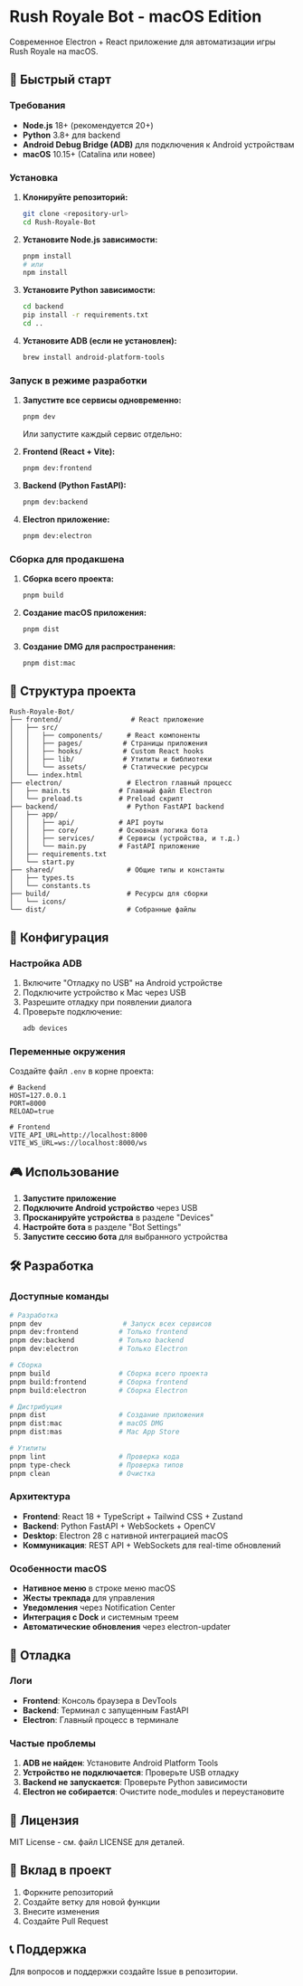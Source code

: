 # Rush Royale Bot - macOS Edition

Современное Electron + React приложение для автоматизации игры Rush Royale на macOS.

## 🚀 Быстрый старт

### Требования

- **Node.js** 18+ (рекомендуется 20+)
- **Python** 3.8+ для backend
- **Android Debug Bridge (ADB)** для подключения к Android устройствам
- **macOS** 10.15+ (Catalina или новее)

### Установка

1. **Клонируйте репозиторий:**
   ```bash
   git clone <repository-url>
   cd Rush-Royale-Bot
   ```

2. **Установите Node.js зависимости:**
   ```bash
   pnpm install
   # или
   npm install
   ```

3. **Установите Python зависимости:**
   ```bash
   cd backend
   pip install -r requirements.txt
   cd ..
   ```

4. **Установите ADB (если не установлен):**
   ```bash
   brew install android-platform-tools
   ```

### Запуск в режиме разработки

1. **Запустите все сервисы одновременно:**
   ```bash
   pnpm dev
   ```

   Или запустите каждый сервис отдельно:

2. **Frontend (React + Vite):**
   ```bash
   pnpm dev:frontend
   ```

3. **Backend (Python FastAPI):**
   ```bash
   pnpm dev:backend
   ```

4. **Electron приложение:**
   ```bash
   pnpm dev:electron
   ```

### Сборка для продакшена

1. **Сборка всего проекта:**
   ```bash
   pnpm build
   ```

2. **Создание macOS приложения:**
   ```bash
   pnpm dist
   ```

3. **Создание DMG для распространения:**
   ```bash
   pnpm dist:mac
   ```

## 📁 Структура проекта

```
Rush-Royale-Bot/
├── frontend/                 # React приложение
│   ├── src/
│   │   ├── components/      # React компоненты
│   │   ├── pages/          # Страницы приложения
│   │   ├── hooks/          # Custom React hooks
│   │   ├── lib/            # Утилиты и библиотеки
│   │   └── assets/         # Статические ресурсы
│   └── index.html
├── electron/                # Electron главный процесс
│   ├── main.ts            # Главный файл Electron
│   └── preload.ts         # Preload скрипт
├── backend/                 # Python FastAPI backend
│   ├── app/
│   │   ├── api/           # API роуты
│   │   ├── core/          # Основная логика бота
│   │   ├── services/      # Сервисы (устройства, и т.д.)
│   │   └── main.py        # FastAPI приложение
│   ├── requirements.txt
│   └── start.py
├── shared/                  # Общие типы и константы
│   ├── types.ts
│   └── constants.ts
├── build/                   # Ресурсы для сборки
│   └── icons/
└── dist/                    # Собранные файлы
```

## 🔧 Конфигурация

### Настройка ADB

1. Включите "Отладку по USB" на Android устройстве
2. Подключите устройство к Mac через USB
3. Разрешите отладку при появлении диалога
4. Проверьте подключение:
   ```bash
   adb devices
   ```

### Переменные окружения

Создайте файл `.env` в корне проекта:

```env
# Backend
HOST=127.0.0.1
PORT=8000
RELOAD=true

# Frontend
VITE_API_URL=http://localhost:8000
VITE_WS_URL=ws://localhost:8000/ws
```

## 🎮 Использование

1. **Запустите приложение**
2. **Подключите Android устройство** через USB
3. **Просканируйте устройства** в разделе "Devices"
4. **Настройте бота** в разделе "Bot Settings"
5. **Запустите сессию бота** для выбранного устройства

## 🛠 Разработка

### Доступные команды

```bash
# Разработка
pnpm dev                    # Запуск всех сервисов
pnpm dev:frontend          # Только frontend
pnpm dev:backend           # Только backend
pnpm dev:electron          # Только Electron

# Сборка
pnpm build                 # Сборка всего проекта
pnpm build:frontend        # Сборка frontend
pnpm build:electron        # Сборка Electron

# Дистрибуция
pnpm dist                  # Создание приложения
pnpm dist:mac              # macOS DMG
pnpm dist:mas              # Mac App Store

# Утилиты
pnpm lint                  # Проверка кода
pnpm type-check            # Проверка типов
pnpm clean                 # Очистка
```

### Архитектура

- **Frontend**: React 18 + TypeScript + Tailwind CSS + Zustand
- **Backend**: Python FastAPI + WebSockets + OpenCV
- **Desktop**: Electron 28 с нативной интеграцией macOS
- **Коммуникация**: REST API + WebSockets для real-time обновлений

### Особенности macOS

- **Нативное меню** в строке меню macOS
- **Жесты трекпада** для управления
- **Уведомления** через Notification Center
- **Интеграция с Dock** и системным треем
- **Автоматические обновления** через electron-updater

## 🐛 Отладка

### Логи

- **Frontend**: Консоль браузера в DevTools
- **Backend**: Терминал с запущенным FastAPI
- **Electron**: Главный процесс в терминале

### Частые проблемы

1. **ADB не найден**: Установите Android Platform Tools
2. **Устройство не подключается**: Проверьте USB отладку
3. **Backend не запускается**: Проверьте Python зависимости
4. **Electron не собирается**: Очистите node_modules и переустановите

## 📝 Лицензия

MIT License - см. файл LICENSE для деталей.

## 🤝 Вклад в проект

1. Форкните репозиторий
2. Создайте ветку для новой функции
3. Внесите изменения
4. Создайте Pull Request

## 📞 Поддержка

Для вопросов и поддержки создайте Issue в репозитории.